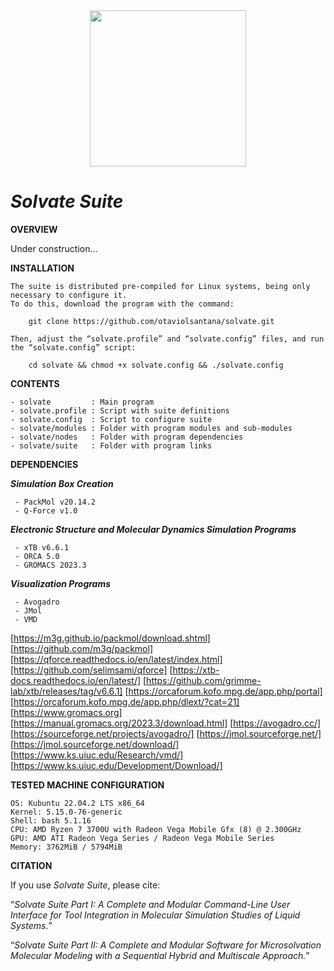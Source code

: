 <div align="center">
<img src="https://user-images.githubusercontent.com/69423088/253824433-a6b55273-b084-4283-a0b6-b8d40bc52890.png" width="250px"/>
</div>

# _**Solvate Suite**_

**OVERVIEW**

Under construction...

**INSTALLATION**

	The suite is distributed pre-compiled for Linux systems, being only necessary to configure it.
	To do this, download the program with the command:
 
		git clone https://github.com/otaviolsantana/solvate.git
  
	Then, adjust the “solvate.profile” and “solvate.config” files, and run the “solvate.config” script:

		cd solvate && chmod +x solvate.config && ./solvate.config
 
**CONTENTS**

	- solvate         : Main program
	- solvate.profile : Script with suite definitions
	- solvate.config  : Script to configure suite
	- solvate/modules : Folder with program modules and sub-modules
	- solvate/nodes   : Folder with program dependencies
	- solvate/suite   : Folder with program links

**DEPENDENCIES**

   ***Simulation Box Creation***

     - PackMol v20.14.2
     - Q-Force v1.0

   ***Electronic Structure and Molecular Dynamics Simulation Programs***

     - xTB v6.6.1
     - ORCA 5.0
     - GROMACS 2023.3

   ***Visualization Programs***

     - Avogadro
     - JMol
     - VMD

[https://m3g.github.io/packmol/download.shtml]      [https://github.com/m3g/packmol]
[https://qforce.readthedocs.io/en/latest/index.html][https://github.com/selimsami/qforce]
[https://xtb-docs.readthedocs.io/en/latest/]        [https://github.com/grimme-lab/xtb/releases/tag/v6.6.1]
[https://orcaforum.kofo.mpg.de/app.php/portal]      [https://orcaforum.kofo.mpg.de/app.php/dlext/?cat=21]
[https://www.gromacs.org]                           [https://manual.gromacs.org/2023.3/download.html]
[https://avogadro.cc/]                              [https://sourceforge.net/projects/avogadro/]
[https://jmol.sourceforge.net/]                     [https://jmol.sourceforge.net/download/]
[https://www.ks.uiuc.edu/Research/vmd/]             [https://www.ks.uiuc.edu/Development/Download/]

**TESTED MACHINE CONFIGURATION**

	OS: Kubuntu 22.04.2 LTS x86_64 
	Kernel: 5.15.0-76-generic 
	Shell: bash 5.1.16 
	CPU: AMD Ryzen 7 3700U with Radeon Vega Mobile Gfx (8) @ 2.300GHz 
	GPU: AMD ATI Radeon Vega Series / Radeon Vega Mobile Series 
	Memory: 3762MiB / 5794MiB 

**CITATION**

If you use _Solvate Suite_, please cite:

“_Solvate Suite Part I: A Complete and Modular Command-Line User Interface for Tool Integration in Molecular Simulation Studies of Liquid Systems._”

“_Solvate Suite Part II: A Complete and Modular Software for Microsolvation Molecular Modeling with a Sequential Hybrid and Multiscale Approach._”
